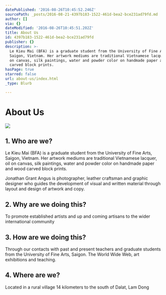 ```yaml
---
datePublished: '2016-08-26T10:45:52.246Z'
sourcePath: _posts/2016-08-21-4397b183-1522-461d-bea2-bce231ad79fd.md
author: []
via: {}
dateModified: '2016-08-26T10:45:51.202Z'
title: About Us
id: 4397b183-1522-461d-bea2-bce231ad79fd
publisher: {}
description: >-
  Le Kieu Mai (BFA) is a graduate student from the University of Fine Arts,
  Saigon, Vietnam. Her artwork mediums are traditional Vietnamese lacquer, oil
  on canvas, silk paintings, water and powder color on handmade paper and wood
  carved block prints.
hasPage: true
starred: false
url: about-us/index.html
_type: Blurb

---
```

# About Us
![](https://imgflo.herokuapp.com/graph/vahj1ThiexotieMo/298b88e310468482ffc5ce9eb533b90e/croprotate.jpg?cropheight=2633&cropwidth=3648&degrees=0&input=https%3A%2F%2Fthe-grid-user-content.s3-us-west-2.amazonaws.com%2Ff54cf195-89e6-481c-8fec-e7b2484b4c76.jpg&x=0&y=0)

## 1\. Who are we?

Le Kieu Mai (BFA) is a graduate student from the University of Fine Arts, Saigon, Vietnam. Her artwork mediums are traditional Vietnamese lacquer, oil on canvas, silk paintings, water and powder color on handmade paper and wood carved block prints.

Jonathan Grant Angus is photographer, leather craftsman and graphic designer who guides the development of visual and written material through layout and design of artwork and copy.

## 2\. Why are we doing this?

To promote established artists and up and coming artisans to the wider international community

## 3\. How are we doing this?

Through our contacts with past and present teachers and graduate students from the University of Fine Arts, Saigon. The World Wide Web, art exhibitions and teaching.

## 4\. Where are we?

Located in a rural village 14 kilometers to the south of Dalat, Lam Dong